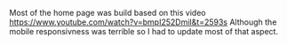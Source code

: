 Most of the home page was build based on this video https://www.youtube.com/watch?v=bmpI252DmiI&t=2593s
Although the mobile responsivness was terrible so I had to update most of that aspect.